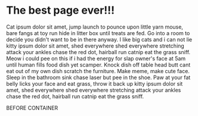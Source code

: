 <html>
<head>
    <meta name="viewport" content="width=device-width, initial-scale=1, minimum-scale=1">
<title>The best page ever</title>
</head>
<body>
<h1>The best page ever!!!</h1>
<p>Cat ipsum dolor sit amet, jump launch to pounce upon little yarn mouse, bare fangs at toy run hide in litter box until treats are fed. Go into a room to decide you didn't want to be in there anyway. I like big cats and i can not lie kitty ipsum dolor sit amet, shed everywhere shed everywhere stretching attack your ankles chase the red dot, hairball run catnip eat the grass sniff. Meow i could pee on this if i had the energy for slap owner's face at 5am until human fills food dish yet scamper. Knock dish off table head butt cant eat out of my own dish scratch the furniture. Make meme, make cute face. Sleep in the bathroom sink chase laser but pee in the shoe. Paw at your fat belly licks your face and eat grass, throw it back up kitty ipsum dolor sit amet, shed everywhere shed everywhere stretching attack your ankles chase the red dot, hairball run catnip eat the grass sniff.</p>

BEFORE CONTAINER
<div id="lightning-container"></div>	

<script src="https://daj00000eao59ead-dev-ed.develop.my.site.com/lightning/lightning.out.js"></script>
<script>
    $Lightning.use(
        "c:ChatApp", // Replace with your Aura App's name
        function() {
            $Lightning.createComponent(
                "c:customChatWidget", // Replace with your LWC's name
                {}, // Attributes for the component
                "lightning-container", // The ID of the container element
                function(component) {
                    console.log("Chat widget loaded!");
                }
            );
        },
        "https://daj00000eao59ead-dev-ed.develop.my.site.com/ESWTestGitChat1729181444275vforcesite" // Replace with your Salesforce instance URL
    );
</script>
</body>

</html>
